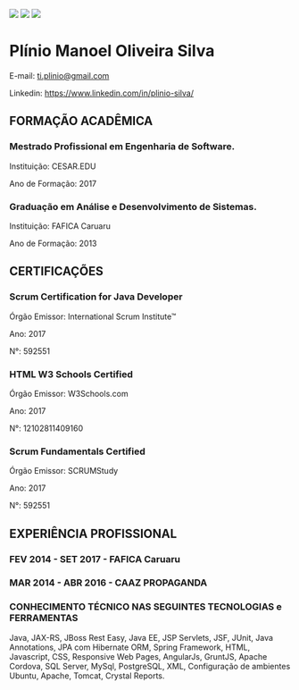 ![](http://fafica-pe.edu.br/wp-content/uploads/2017/09/sfc2.png)
![](http://fafica-pe.edu.br/wp-content/uploads/2017/09/sc4jd.png)
![](http://fafica-pe.edu.br/wp-content/uploads/2017/09/w3.png) 

# Plínio Manoel Oliveira Silva

E-mail: ti.plinio@gmail.com

Linkedin: https://www.linkedin.com/in/plinio-silva/

## FORMAÇÃO ACADÊMICA

### Mestrado Profissional em Engenharia de Software.

Instituição: CESAR.EDU

Ano de Formação: 2017

### Graduação em Análise e Desenvolvimento de Sistemas.

Instituição: FAFICA Caruaru

Ano de Formação: 2013

## CERTIFICAÇÕES

### Scrum Certification for Java Developer

Órgão Emissor: International Scrum Institute™

Ano: 2017

N°: 592551

### HTML W3 Schools Certified

Órgão Emissor: W3Schools.com

Ano: 2017

N°: 12102811409160

### Scrum Fundamentals Certified

Órgão Emissor: SCRUMStudy

Ano: 2017

N°: 592551

## EXPERIÊNCIA PROFISSIONAL

### FEV 2014 - SET 2017 - FAFICA Caruaru

### MAR 2014 - ABR 2016 - CAAZ PROPAGANDA

### CONHECIMENTO TÉCNICO NAS SEGUINTES TECNOLOGIAS e FERRAMENTAS

Java, JAX-RS, JBoss Rest Easy, Java EE, JSP Servlets, JSF, JUnit, Java Annotations, JPA com Hibernate ORM, Spring Framework, HTML, Javascript, CSS, Responsive Web Pages, AngularJs, GruntJS, Apache Cordova, SQL Server, MySql, PostgreSQL, XML, Configuração de ambientes Ubuntu, Apache, Tomcat, Crystal Reports.
